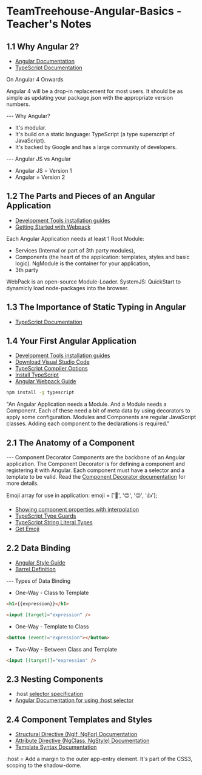 # TeamTreehouse-Angular-Basics - Teacher's Notes

## 1.1 Why Angular 2?
- [Angular Documentation](https://angular.io/docs/ts/latest/)
- [TypeScript Documentation](http://www.typescriptlang.org/docs/tutorial.html)

On Angular 4 Onwards

Angular 4 will be a drop-in replacement for most users. It should be as simple as updating your package.json with the appropriate version numbers.

--- Why Angular?
- It's modular.
- It's build on a static language: TypeScript (a type superscript of JavaScript).
- It's backed by Google and has a large community of developers.

--- Angular JS vs Angular
- Angular JS = Version 1
- Angular = Version 2

## 1.2 The Parts and Pieces of an Angular Application
- [Development Tools installation guides](http://treehouse.github.io/installation-guides/)
- [Getting Started with Webpack](https://teamtreehouse.com/library/getting-started-with-webpack)

Each Angular Application needs at least 1 Root Module:
- Services (Internal or part of 3th party modules), 
- Components (the heart of the application: templates, styles and basic logic). NgModule is the container for your application,  
- 3th party

WebPack is an open-source Module-Loader. 
SystemJS: QuickStart to dynamicly load node-packages into the browser.

## 1.3 The Importance of Static Typing in Angular
- [TypeScript Documentation](http://www.typescriptlang.org/docs/tutorial.html)

## 1.4 Your First Angular Application
- [Development Tools installation guides](http://treehouse.github.io/installation-guides/)
- [Download Visual Studio Code](http://code.visualstudio.com/)
- [TypeScript Compiler Options](https://www.typescriptlang.org/docs/handbook/compiler-options.html)
- [Install TypeScript](http://www.typescriptlang.org/index.html#download-links)
- [Angular Webpack Guide](https://angular.io/docs/ts/latest/guide/webpack.html)

```sh
npm install -g typescript
```

"An Angular Application needs a Module. And a Module needs a Component. Each of these need a bit of meta data by using decorators to apply some configuration. Modules and Components are regular JavaScript classes. Adding each component to the declarations is required."

## 2.1 The Anatomy of a Component
--- Component Decorator
Components are the backbone of an Angular application. The Component Decorator is for defining a component and registering it with Angular. Each component must have a selector and a template to be valid. Read the [Component Decorator documentation](https://angular.io/docs/ts/latest/api/core/index/Component-decorator.html) for more details.

Emoji array for use in application:
emoji = ['🎉', '😍', '😜', '👍'];

- [Showing component properties with interpolation](https://angular.io/docs/ts/latest/guide/displaying-data.html#!#interpolation)
- [TypeScript Type Guards](https://basarat.gitbooks.io/typescript/content/docs/types/typeGuard.html)
- [TypeScript String Literal Types](http://www.typescriptlang.org/docs/handbook/advanced-types.html#string-literal-types)
- [Get Emoji](http://getemoji.com/)

## 2.2 Data Binding
- [Angular Style Guide](https://angular.io/docs/ts/latest/guide/style-guide.html)
- [Barrel Definition](https://angular.io/docs/ts/latest/guide/glossary.html#!#barrel)

--- Types of Data Binding
- One-Way - Class to Template
```html
<h1>{{expression}}</h1>

<input [target]="expression" />
```

- One-Way - Template to Class
```html
<button (event)="expression"></button>
```

- Two-Way - Between Class and Template
```html
<input [(target)]="expression" />
```

## 2.3 Nesting Components
- :host [selector specification](https://www.w3.org/TR/css-scoping-1/#host-selector)
- [Angular Documentation for using :host selector](https://angular.io/docs/ts/latest/guide/component-styles.html#!#sts=:host)


## 2.4 Component Templates and Styles
- [Structural Directive (NgIf, NgFor) Documentation](https://angular.io/docs/ts/latest/guide/structural-directives.html)
- [Attribute Directive (NgClass, NgStyle) Documentation](https://angular.io/docs/ts/latest/guide/attribute-directives.html)
- [Template Syntax Documentation](https://angular.io/docs/ts/latest/guide/template-syntax.html)

:host = Add a margin to the outer app-entry element. It's part of the CSS3, scoping to the shadow-dome.